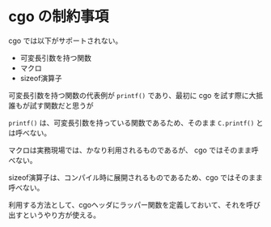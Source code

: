 # cgo の制約事項

cgo では以下がサポートされない。

- 可変長引数を持つ関数
- マクロ
- sizeof演算子

可変長引数を持つ関数の代表例が ```printf()``` であり、最初に cgo を試す際に大抵誰もが試す関数だと思うが

```printf()``` は、可変長引数を持っている関数であるため、そのまま ```C.printf()``` とは呼べない。

マクロは実務現場では、かなり利用されるものであるが、 cgo ではそのまま呼べない。

sizeof演算子は、コンパイル時に展開されるものであるため、cgo ではそのまま呼べない。

利用する方法として、cgoヘッダにラッパー関数を定義しておいて、それを呼び出すというやり方が使える。
